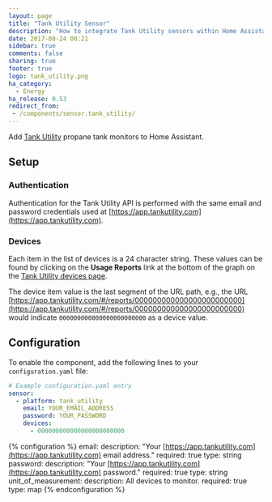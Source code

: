 ```yaml
---
layout: page
title: "Tank Utility Sensor"
description: "How to integrate Tank Utility sensors within Home Assistant."
date: 2017-08-24 08:21
sidebar: true
comments: false
sharing: true
footer: true
logo: tank_utility.png
ha_category:
  - Energy
ha_release: 0.53
redirect_from:
 - /components/sensor.tank_utility/
---
```


Add [Tank Utility](https://www.tankutility.com/) propane tank monitors to Home Assistant.

## Setup

### Authentication

Authentication for the Tank Utility API is performed with the same email and password credentials used at [https://app.tankutility.com](https://app.tankutility.com).

### Devices

Each item in the list of devices is a 24 character string. These values can be found by clicking on the **Usage Reports** link at the bottom of the graph on the [Tank Utility devices page](https://app.tankutility.com/#/devices).

The device item value is the last segment of the URL path, e.g., the URL
[https://app.tankutility.com/#/reports/000000000000000000000000](https://app.tankutility.com/#/reports/000000000000000000000000) would indicate `000000000000000000000000` as a device value.

## Configuration

To enable the component, add the following lines to your `configuration.yaml` file:

```yaml
# Example configuration.yaml entry
sensor:
  - platform: tank_utility
    email: YOUR_EMAIL_ADDRESS
    password: YOUR_PASSWORD
    devices:
      - 000000000000000000000000
```

{% configuration %}
email:
  description: "Your [https://app.tankutility.com](https://app.tankutility.com) email address."
  required: true
  type: string
password:
  description: "Your [https://app.tankutility.com](https://app.tankutility.com) password."
  required: true
  type: string
unit_of_measurement:
  description: All devices to monitor.
  required: true
  type: map
{% endconfiguration %}

